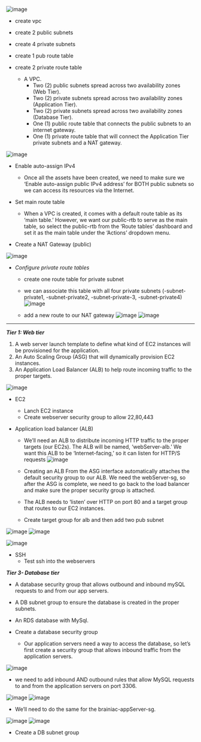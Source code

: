
![image](https://github.com/rio-ke/workman/assets/88568938/92b6bb1f-f8b8-4e35-9576-f3a90fc0f85e)

* create vpc
* create 2 public subnets
* create 4 private subnets
* create 1 pub route table
* create 2 private route table
   
    - A VPC.
       - Two (2) public subnets spread across two availability zones (Web Tier).
       - Two (2) private subnets spread across two availability zones (Application Tier).
       - Two (2) private subnets spread across two availability zones (Database Tier).
       - One (1) public route table that connects the public subnets to an internet gateway.
       - One (1) private route table that will connect the Application Tier private subnets and a NAT gateway.

![image](https://github.com/rio-ke/workman/assets/88568938/64e899a3-c1c0-444e-bd89-fc50c9ac2f10)

* Enable auto-assign IPv4
    - Once all the assets have been created, we need to make sure we ‘Enable auto-assign public IPv4 address’ for BOTH public subnets so we can access its resources via the Internet.
 
* Set main route table
    - When a VPC is created, it comes with a default route table as its ‘main table.’ However, we want our public-rtb to serve as the main table, so select the public-rtb from the ‘Route tables’ dashboard and set it as the main table under the ‘Actions’ dropdown menu.

* Create a NAT Gateway (public)

![image](https://github.com/rio-ke/workman/assets/88568938/92a1b7e6-872a-4854-a34a-eee361d080d7)

* _Configure private route tables_
    - create one route table for private subnet
    - we can associate this table with all four private subnets (-subnet-private1, -subnet-private2, -subnet-private-3, -subnet-private4)
     ![image](https://github.com/rio-ke/workman/assets/88568938/a5c97b4d-429c-423b-944c-f41ac7bcd484)

    - add a new route to our NAT gateway
    ![image](https://github.com/rio-ke/workman/assets/88568938/868b976c-9990-49f1-a1ba-cb33831ac815)
    ![image](https://github.com/rio-ke/workman/assets/88568938/da810a5b-1bfe-42a4-9106-fea206e2f9b7)
----

_**Tier 1: Web tier**_

1. A web server launch template to define what kind of EC2 instances will be provisioned for the application.
2. An Auto Scaling Group (ASG) that will dynamically provision EC2 instances.
3. An Application Load Balancer (ALB) to help route incoming traffic to the proper targets.

![image](https://github.com/rio-ke/workman/assets/88568938/61512a0a-abba-4472-a863-60ad995be2e4)

* EC2 
   - Lanch EC2 instance
   - Create webserver security group to allow 22,80,443
 
 * Application load balancer (ALB)
    * We’ll need an ALB to distribute incoming HTTP traffic to the proper targets (our EC2s). The ALB will be named, ‘webServer-alb.’ We want this ALB to be ‘Internet-facing,’ so it can listen for HTTP/S requests
 ![image](https://github.com/rio-ke/workman/assets/88568938/161a8247-7ec5-436c-a292-32d5581452b3)

    * Creating an ALB From the ASG interface automatically attaches the default security group to our ALB. We need the webServer-sg, so after the ASG is complete, we need to go back to the load balancer and make sure the proper security group is attached.
    * The ALB needs to ‘listen’ over HTTP on port 80 and a target group that routes to our EC2 instances.
    * Create target group for alb and then add two pub subnet
      
 ![image](https://github.com/rio-ke/workman/assets/88568938/2447d661-0905-4d28-a785-cdaa0f9d6a9f)
 ![image](https://github.com/rio-ke/workman/assets/88568938/d69219d3-de55-4b61-a548-847a88e0c35c)
      
 ![image](https://github.com/rio-ke/workman/assets/88568938/8d578567-f8a7-462e-a90d-3e779c8c6cf1)

* SSH
    - Test ssh into the webservers




**_Tier 3- Database tier_**


* A database security group that allows outbound and inbound mySQL requests to and from our app servers.
* A DB subnet group to ensure the database is created in the proper subnets.
* An RDS database with MySql.

* Create a database security group

  - Our application servers need a way to access the database, so let’s first create a security group that allows inbound traffic from the application servers.

![image](https://github.com/rio-ke/workman/assets/88568938/7009bbf6-6046-48ba-b768-304b14edd17e)

  - we need to add inbound AND outbound rules that allow MySQL requests to and from the application servers on port 3306.

![image](https://github.com/rio-ke/workman/assets/88568938/6172cf00-b77d-4cf2-a28c-071d40f9582c)
![image](https://github.com/rio-ke/workman/assets/88568938/8cfd77a7-92ec-431f-89b9-9c8f9fbd0206)

  - We’ll need to do the same for the brainiac-appServer-sg.

![image](https://github.com/rio-ke/workman/assets/88568938/fb2117f0-9cdc-4ab9-a6a8-3d919460c1bc)
![image](https://github.com/rio-ke/workman/assets/88568938/c6f7941b-ec0a-4ac5-a22e-2d6151ab5dbd)

* Create a DB subnet group

  
